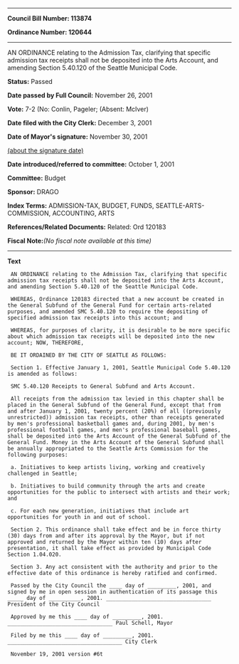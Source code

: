 

********

**Council Bill Number: 113874**
   
**Ordinance Number: 120644**
********

 AN ORDINANCE relating to the Admission Tax, clarifying that specific admission tax receipts shall not be deposited into the Arts Account, and amending Section 5.40.120 of the Seattle Municipal Code.

**Status:** Passed
   
**Date passed by Full Council:** November 26, 2001
   
**Vote:** 7-2 (No: Conlin, Pageler; (Absent: McIver)
   
**Date filed with the City Clerk:** December 3, 2001
   
**Date of Mayor's signature:** November 30, 2001
   
[(about the signature date)](/~public/approvaldate.htm)
   
   
   
**Date introduced/referred to committee:** October 1, 2001
   
**Committee:** Budget
   
**Sponsor:** DRAGO
   
   
**Index Terms:** ADMISSION-TAX, BUDGET, FUNDS, SEATTLE-ARTS-COMMISSION, ACCOUNTING, ARTS

**References/Related Documents:** Related: Ord 120183

**Fiscal Note:**_(No fiscal note available at this time)_

********

**Text**
   
```
 AN ORDINANCE relating to the Admission Tax, clarifying that specific admission tax receipts shall not be deposited into the Arts Account, and amending Section 5.40.120 of the Seattle Municipal Code.

 WHEREAS, Ordinance 120183 directed that a new account be created in the General Subfund of the General Fund for certain arts-related purposes, and amended SMC 5.40.120 to require the depositing of specified admission tax receipts into this account; and

 WHEREAS, for purposes of clarity, it is desirable to be more specific about which admission tax receipts will be deposited into the new account; NOW, THEREFORE,

 BE IT ORDAINED BY THE CITY OF SEATTLE AS FOLLOWS:

 Section 1. Effective January 1, 2001, Seattle Municipal Code 5.40.120 is amended as follows:

 SMC 5.40.120 Receipts to General Subfund and Arts Account.

 All receipts from the admission tax levied in this chapter shall be placed in the General Subfund of the General Fund, except that from and after January 1, 2001, twenty percent (20%) of all ((previously unrestricted)) admission tax receipts, other than receipts generated by men's professional basketball games and, during 2001, by men's professional football games, and men's professional baseball games, shall be deposited into the Arts Account of the General Subfund of the General Fund. Money in the Arts Account of the General Subfund shall be annually appropriated to the Seattle Arts Commission for the following purposes:

 a. Initiatives to keep artists living, working and creatively challenged in Seattle;

 b. Initiatives to build community through the arts and create opportunities for the public to intersect with artists and their work; and

 c. For each new generation, initiatives that include art opportunities for youth in and out of school.

 Section 2. This ordinance shall take effect and be in force thirty (30) days from and after its approval by the Mayor, but if not approved and returned by the Mayor within ten (10) days after presentation, it shall take effect as provided by Municipal Code Section 1.04.020.

 Section 3. Any act consistent with the authority and prior to the effective date of this ordinance is hereby ratified and confirmed.

 Passed by the City Council the ____ day of _________, 2001, and signed by me in open session in authentication of its passage this _____ day of __________, 2001. _________________________________ President of the City Council

 Approved by me this ____ day of _________, 2001. _________________________________ Paul Schell, Mayor

 Filed by me this ____ day of _________, 2001. ____________________________________ City Clerk

 November 19, 2001 version #6t

```
